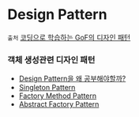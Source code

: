 # Design Pattern

`출처` [코딩으로 학습하는 GoF의 디자인 패턴](https://www.inflearn.com/course/%EB%94%94%EC%9E%90%EC%9D%B8-%ED%8C%A8%ED%84%B4/dashboard)

### 객체 생성관련 디자인 패턴
- [Design Pattern을 왜 공부해야할까?](https://velog.io/@ililil9482/Design-Pattern%EC%9D%84-%EC%99%9C-%EA%B3%B5%EB%B6%80%ED%95%B4%EC%95%BC%ED%95%A0%EA%B9%8C)
- [Singleton Pattern](https://velog.io/@ililil9482/Singleton-Pattern)
- [Factory Method Pattern](https://velog.io/@ililil9482/Factory-Method-Pattern)
- [Abstract Factory Pattern](https://velog.io/@ililil9482/Abstract-Factory-Pattern)